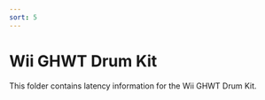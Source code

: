```yaml
---
sort: 5
---
```

# Wii GHWT Drum Kit

This folder contains latency information for the Wii GHWT Drum Kit.